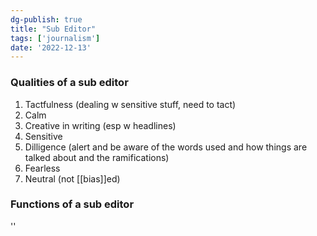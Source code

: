 ```yaml
---  
dg-publish: true  
title: "Sub Editor"  
tags: ['journalism']  
date: '2022-12-13'  
---  
```

  
### Qualities of a sub editor   
1. Tactfulness (dealing w sensitive stuff, need to tact)  
2. Calm  
3. Creative in writing (esp w headlines)  
4. Sensitive  
5. Dilligence (alert and be aware of the words used and how things are talked about and the ramifications)  
6. Fearless  
7. Neutral (not [[bias]]ed)  
  
### Functions of a sub editor  
  
  
''  
